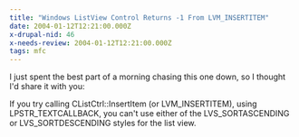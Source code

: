 ```yaml
---
title: "Windows ListView Control Returns -1 From LVM_INSERTITEM"
date: 2004-01-12T12:21:00.000Z
x-drupal-nid: 46
x-needs-review: 2004-01-12T12:21:00.000Z
tags: mfc
---
```

I just spent the best part of a morning chasing this one down, so I thought I'd share it with you:

If you try calling CListCtrl::InsertItem (or LVM_INSERTITEM), using LPSTR_TEXTCALLBACK, you can't use either of the LVS_SORTASCENDING or LVS_SORTDESCENDING styles for the list view.
